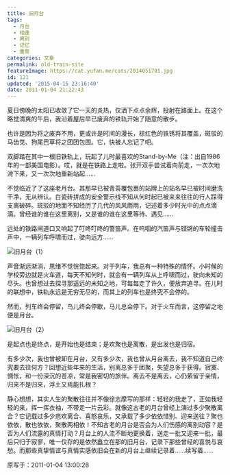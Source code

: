 ```yaml
---
title: 旧月台
tags:
  - 月台
  - 相逢
  - 离别
  - 记忆
  - 重聚
categories: 文章
permalink: old-train-site
featureImage: https://cat.yufan.me/cats/2014051701.jpg
id: 121
updated: '2015-04-15 23:16:40'
date: 2011-01-04 21:22:43
---
```


夏日傍晚的太阳已收敛了它一天的炎热，仅洒下点点余辉，投射在路面上。在这个略觉清爽的午后，我沿着屋后早已废弃的铁轨开始了随意的散步。

也许是因为将之废弃不用，更或许是时间的漫长，棕红色的铁锈将其覆盖，斑驳的马齿苋、狗尾巴草将之团团包围。它，快被人忘记了吧。

双脚踏在其中一根旧铁轨上，玩起了儿时最喜欢的Stand-by-Me（注：出自1986年的一部美国电影）。哎，就是在铁路上走啦。张开双手尝试着向前走，一次次地滑下来，又一次次地重新站起……<!--more-->

不觉临近了了这座老月台。其那早已被青苔覆包裹的站牌上的站名早已被时间磨洗干净，无从辨认。白瓷砖拼成的安全警示线不知从何时起已被来来往往的行人踩得支离破碎。斑驳的地面不知经历了几代的风风雨雨，记述着多少时光中的点点滴滴。曾经谁的谁在这里离别，又是谁的谁在这里等待、遇见……

远处的铁路闸道口又响起了叮咚叮咚的警笛声。在呜咽的汽笛声与铿锵的车轮撞击声中，一辆列车呼啸而过，驶向远方……

![旧月台（1）](https://cat.yufan.me/cats/071904yGl.jpg)

声音渐远渐消，思绪不觉恍惚起来。对于列车，我总有一种特殊的情怀。小时候的学校旁边就是火车道，每天不知何时，就会有一辆列车从上呼啸而过，驶向未知的尽头。也曾想过去探寻那遥远的未知之地，可每每走了许久，便放弃追寻。在儿时的联想中，铁轨永远是无穷无尽的，而其上的列车也是终究不会停的。

然而，列车终会停留，鸟儿终会停歇，马儿总会停下。对于火车而言，这停留之地便是月台。

![旧月台（2）](https://cat.yufan.me/cats/071904q4A.jpg)

是起点也是终点，是开始也是结束；是欢聚也是离散，是出发也是归宿。

有多少次，我也曾被卸在月台，又有多少次，我也曾从月台离去，我不知道自己终究要去往何方？回想近些年来的生活，别离总多于团聚，失望总多于获得。寂寞、惆怅，和一份深沉的苍凉，常是我密切的旅伴。离去不是离去，心仍萦留于亲情，归来不是归来，浮土又焉能扎根？

静心想想，其实人生的聚散往往并不像徐志摩写的那样：轻轻的我走了，正如我轻轻的来，挥一挥衣袖，不带走一片云彩。就像这古老的月台曾经上演过多少聚散离合？它记载过多少悲欢离合、喜怒哀乐，又承载了多少依依惜别、迎来送往？聚也依依，散也依依，聚散两相依！不知古老的月台是否会为人们伤感的离别动容？是否为人们流露的真情打动？月台上的人流不断地更换着，送走一批又迎来一批，最后只归于寂寥，唯一仅存的是依然矗立在那的旧月台，记录下那些曾经的喜悦与哀愁。而那些真挚情谊与真情实感依旧会在新的月台上继续记录着……续写着……

原写于：2011-01-04 13:00:28
